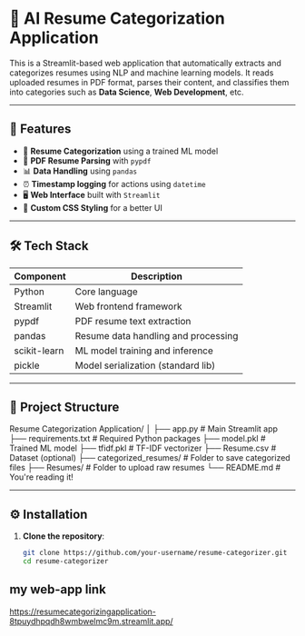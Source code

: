 # 📄 AI Resume Categorization Application

This is a Streamlit-based web application that automatically extracts and categorizes resumes using NLP and machine learning models. It reads uploaded resumes in PDF format, parses their content, and classifies them into categories such as **Data Science**, **Web Development**, etc.

---

## 🚀 Features

- 🧠 **Resume Categorization** using a trained ML model
- 📄 **PDF Resume Parsing** with `pypdf`
- 📊 **Data Handling** using `pandas`
- ⏰ **Timestamp logging** for actions using `datetime`
- 🖥️ **Web Interface** built with `Streamlit`
- 💅 **Custom CSS Styling** for a better UI

---

## 🛠️ Tech Stack

| Component       | Description                          |
|----------------|--------------------------------------|
| Python          | Core language                        |
| Streamlit       | Web frontend framework               |
| pypdf           | PDF resume text extraction           |
| pandas          | Resume data handling and processing  |
| scikit-learn    | ML model training and inference      |
| pickle          | Model serialization (standard lib)   |

---

## 📁 Project Structure
Resume Categorization Application/
│
├── app.py # Main Streamlit app
├── requirements.txt # Required Python packages
├── model.pkl # Trained ML model
├── tfidf.pkl # TF-IDF vectorizer
├── Resume.csv # Dataset (optional)
├── categorized_resumes/ # Folder to save categorized files
├── Resumes/ # Folder to upload raw resumes
└── README.md # You're reading it!

---

## ⚙️ Installation

1. **Clone the repository**:
   ```bash
   git clone https://github.com/your-username/resume-categorizer.git
   cd resume-categorizer

## my web-app link
https://resumecategorizingapplication-8tpuydhpqdh8wmbwelmc9m.streamlit.app/
